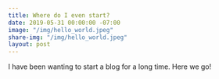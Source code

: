 ```yaml
---
title: Where do I even start?
date: 2019-05-31 00:00:00 -07:00
image: "/img/hello_world.jpeg"
share-img: "/img/hello_world.jpeg"
layout: post
---
```


I have been wanting to start a blog for a long time. Here we go!
